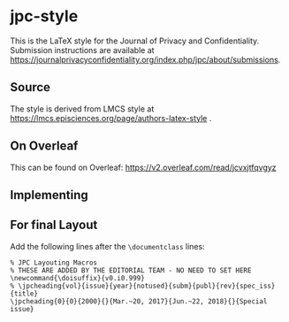 # jpc-style

This is the LaTeX style for the Journal of Privacy and Confidentiality. Submission instructions are available at https://journalprivacyconfidentiality.org/index.php/jpc/about/submissions. 

## Source
The style is derived from LMCS style at https://lmcs.episciences.org/page/authors-latex-style .

## On Overleaf

This can be found on Overleaf: https://v2.overleaf.com/read/jcvxjtfqvgyz

## Implementing

## For final Layout

Add the following lines after the `\documentclass` lines:

```
% JPC Layouting Macros
% THESE ARE ADDED BY THE EDITORIAL TEAM - NO NEED TO SET HERE
\newcommand{\doisuffix}{v0.i0.999}
% \jpcheading{vol}{issue}{year}{notused}{subm}{publ}{rev}{spec_iss}{title}
\jpcheading{0}{0}{2000}{}{Mar.~20, 2017}{Jun.~22, 2018}{}{Special issue}
```

